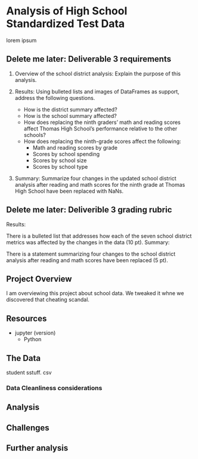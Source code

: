 # Analysis of High School Standardized Test Data

lorem ipsum

## Delete me later: Deliverable 3 requirements

1. Overview of the school district analysis: Explain the purpose of this analysis.

2. Results: Using bulleted lists and images of DataFrames as support, address the following questions.

    * How is the district summary affected?
    * How is the school summary affected?
    * How does replacing the ninth graders’ math and reading scores affect Thomas High School’s performance relative to the other schools?
    * How does replacing the ninth-grade scores affect the following:
        * Math and reading scores by grade
        * Scores by school spending
        * Scores by school size
        * Scores by school type

3. Summary: Summarize four changes in the updated school district analysis after reading and math scores for the ninth grade at Thomas High School have been replaced with NaNs.

## Delete me later: Deliverible 3 grading rubric

Results:

There is a bulleted list that addresses how each of the seven school district metrics was affected by the changes in the data (10 pt).
Summary:

There is a statement summarizing four changes to the school district analysis after reading and math scores have been replaced (5 pt).

## Project Overview

I am overviewing this project about school data.  We tweaked it whne we discovered that cheating scandal.

## Resources

* jupyter (version)
    * Python

## The Data

student sstuff.  csv

### Data Cleanliness considerations

## Analysis

## Challenges

## Further analysis 


